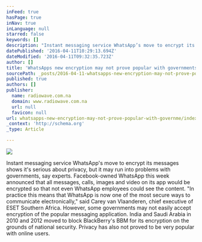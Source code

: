 ```yaml
---
inFeed: true
hasPage: true
inNav: true
inLanguage: null
starred: false
keywords: []
description: "Instant messaging service WhatsApp’s move to encrypt its messages shows it’s serious about privacy, but it may run into problems with governments, say experts.\_  Facebook-owned WhatsApp this week announced that all messages, calls, images and video on its app would be encrypted so that not even WhatsApp employees could see the content. “In practice this means that WhatsApp is now one of the most secure ways to communicate electronically,” said Carey van Vlaanderen, chief executive of ESET Southern Africa. However, some governments may not easily accept encryption of the popular messaging application. India and Saudi Arabia in 2010 and 2012 moved to block BlackBerry’s BBM for its encryption on the grounds of national security. Privacy has also not proved to be very popular with online users."
datePublished: '2016-04-11T10:29:13.694Z'
dateModified: '2016-04-11T09:32:35.723Z'
author: []
title: 'WhatsApps new encryption may not prove popular with governments '
sourcePath: _posts/2016-04-11-whatsapps-new-encryption-may-not-prove-popular-with-governme.md
published: true
authors: []
publisher:
  name: radiowave.com.na
  domain: www.radiowave.com.na
  url: null
  favicon: null
url: whatsapps-new-encryption-may-not-prove-popular-with-governme/index.html
_context: 'http://schema.org'
_type: Article

---
```

![](https://s3-us-west-2.amazonaws.com/the-grid-img/p/97fff658b604d3a805d52cc4d335d80966354d28.png)

Instant messaging service WhatsApp's move to encrypt its messages shows it's serious about privacy, but it may run into problems with governments, say experts.  Facebook-owned WhatsApp this week announced that all messages, calls, images and video on its app would be encrypted so that not even WhatsApp employees could see the content. "In practice this means that WhatsApp is now one of the most secure ways to communicate electronically," said Carey van Vlaanderen, chief executive of ESET Southern Africa. However, some governments may not easily accept encryption of the popular messaging application. India and Saudi Arabia in 2010 and 2012 moved to block BlackBerry's BBM for its encryption on the grounds of national security. Privacy has also not proved to be very popular with online users.